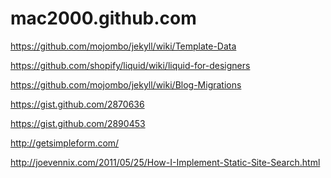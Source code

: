 mac2000.github.com
==================

https://github.com/mojombo/jekyll/wiki/Template-Data

https://github.com/shopify/liquid/wiki/liquid-for-designers

https://github.com/mojombo/jekyll/wiki/Blog-Migrations

https://gist.github.com/2870636

https://gist.github.com/2890453

http://getsimpleform.com/

http://joevennix.com/2011/05/25/How-I-Implement-Static-Site-Search.html
